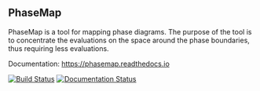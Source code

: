 ## PhaseMap

PhaseMap is a tool for mapping phase diagrams. The purpose of the tool is to concentrate the evaluations on the space around the phase boundaries, thus requiring less evaluations.

Documentation: https://phasemap.readthedocs.io

[![Build Status](https://travis-ci.org/greschd/PhaseMap.svg?branch=master)](https://travis-ci.org/greschd/PhaseMap) [![Documentation Status](https://readthedocs.org/projects/phasemap/badge/?version=latest)](https://phasemap.readthedocs.io/en/latest/?badge=latest)
